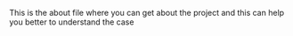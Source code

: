 This is the about file where you can get about the project and this can help you better to understand the case
